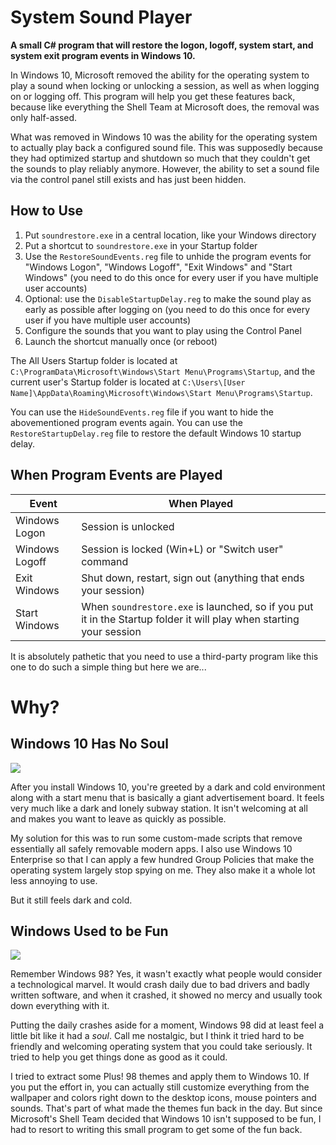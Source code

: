 # System Sound Player
**A small C# program that will restore the logon, logoff, system start, and system exit program events in Windows 10.**

In Windows 10, Microsoft removed the ability for the operating system to play a sound when locking or unlocking a session, as well as when logging on or logging off. This program will help you get these features back, because like everything the Shell Team at Microsoft does, the removal was only half-assed.

What was removed in Windows 10 was the ability for the operating system to actually play back a configured sound file. This was supposedly because they had optimized startup and shutdown so much that they couldn't get the sounds to play reliably anymore. However, the ability to set a sound file via the control panel still exists and has just been hidden.

## How to Use
1. Put `soundrestore.exe` in a central location, like your Windows directory
1. Put a shortcut to `soundrestore.exe` in your Startup folder
1. Use the `RestoreSoundEvents.reg` file to unhide the program events for "Windows Logon", "Windows Logoff", "Exit Windows" and "Start Windows" (you need to do this once for every user if you have multiple user accounts)
1. Optional: use the `DisableStartupDelay.reg` to make the sound play as early as possible after logging on (you need to do this once for every user if you have multiple user accounts)
1. Configure the sounds that you want to play using the Control Panel
1. Launch the shortcut manually once (or reboot)

The All Users Startup folder is located at `C:\ProgramData\Microsoft\Windows\Start Menu\Programs\Startup`, and the current user's Startup folder is located at `C:\Users\[User Name]\AppData\Roaming\Microsoft\Windows\Start Menu\Programs\Startup`.

You can use the `HideSoundEvents.reg` file if you want to hide the abovementioned program events again. You can use the `RestoreStartupDelay.reg` file to restore the default Windows 10 startup delay.

## When Program Events are Played
|Event|When Played|
|---|---|
|Windows Logon|Session is unlocked|
|Windows Logoff|Session is locked (Win+L) or "Switch user" command|
|Exit Windows|Shut down, restart, sign out (anything that ends your session)|
|Start Windows|When `soundrestore.exe` is launched, so if you put it in the Startup folder it will play when starting your session|

It is absolutely pathetic that you need to use a third-party program like this one to do such a simple thing but here we are...

# Why?
## Windows 10 Has No Soul
![](https://i.ibb.co/Cbw576Y/W10-Laptop-Start-Mini-Start-16x9-en-US-042315.png)

After you install Windows 10, you're greeted by a dark and cold environment along with a start menu that is basically a giant advertisement board. It feels very much like a dark and lonely subway station. It isn't welcoming at all and makes you want to leave as quickly as possible.

My solution for this was to run some custom-made scripts that remove essentially all safely removable modern apps. I also use Windows 10 Enterprise so that I can apply a few hundred Group Policies that make the operating system largely stop spying on me. They also make it a whole lot less annoying to use.

But it still feels dark and cold.

## Windows Used to be Fun
![](https://i.ibb.co/D19Gr94/Annotation-2020-10-16-150202.jpg)

Remember Windows 98? Yes, it wasn't exactly what people would consider a technological marvel. It would crash daily due to bad drivers and badly written software, and when it crashed, it showed no mercy and usually took down everything with it.

Putting the daily crashes aside for a moment, Windows 98 did at least feel a little bit like it had a *soul*. Call me nostalgic, but I think it tried hard to be friendly and welcoming operating system that you could take seriously. It tried to help you get things done as good as it could.

I tried to extract some Plus! 98 themes and apply them to Windows 10. If you put the effort in, you can actually still customize everything from the wallpaper and colors right down to the desktop icons, mouse pointers and sounds.  That's part of what made the themes fun back in the day. But since Microsoft's Shell Team decided that Windows 10 isn't supposed to be fun, I had to resort to writing this small program to get some of the fun back.
